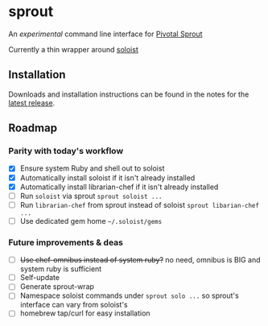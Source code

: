 # sprout

An _experimental_ command line interface for [Pivotal Sprout](https://github.com/pivotal-sprout)

Currently a thin wrapper around [soloist](https://github.com/mkocher/soloist)

## Installation

Downloads and installation instructions can be found in the notes for the [latest release](https://github.com/hiremaga/sprout/releases/latest).

## Roadmap

### Parity with today's workflow

- [x] Ensure system Ruby and shell out to soloist
- [x] Automatically install soloist if it isn't already installed
- [x] Automatically install librarian-chef if it isn't already installed
- [ ] Run `soloist` via  sprout `sprout soloist ...`
- [ ] Run `librarian-chef` from sprout instead of soloist `sprout libarian-chef ...`
- [ ] Use dedicated gem home `~/.soloist/gems`

### Future improvements & deas

- [ ] ~~Use chef-omnibus instead of system ruby?~~ no need, omnibus is BIG and system ruby is sufficient
- [ ] Self-update
- [ ] Generate sprout-wrap
- [ ] Namespace soloist commands under `sprout solo ...` so sprout's interface can vary from soloist's
- [ ] homebrew tap/curl for easy installation
